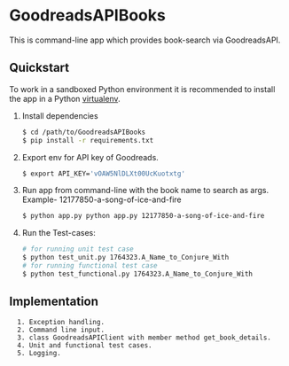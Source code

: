 # GoodreadsAPIBooks
This is command-line app which provides book-search via GoodreadsAPI.

## Quickstart

To work in a sandboxed Python environment it is recommended to install the app in a Python [virtualenv](https://pypi.python.org/pypi/virtualenv).

1. Install dependencies

    ```bash
    $ cd /path/to/GoodreadsAPIBooks
    $ pip install -r requirements.txt
    ```
2. Export env for API key of Goodreads.

    ```bash
    $ export API_KEY='vOAW5NlDLXt00UcKuotxtg'
    ```

4. Run app from command-line with the book name to search as args. Example- 12177850-a-song-of-ice-and-fire

   ```bash
   $ python app.py python app.py 12177850-a-song-of-ice-and-fire
   ```

5. Run the Test-cases:

    ```bash
    # for running unit test case
    $ python test_unit.py 1764323.A_Name_to_Conjure_With
    # for running functional test case
    $ python test_functional.py 1764323.A_Name_to_Conjure_With
    ```
## Implementation
      1. Exception handling.
      2. Command line input.
      3. class GoodreadsAPIClient with member method get_book_details.
      4. Unit and functional test cases.
      5. Logging.

